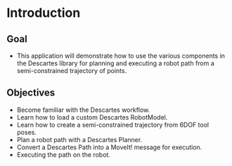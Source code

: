 # Introduction

## Goal
 * This application will demonstrate how to use the various components in the Descartes library for planning and executing a robot path from a semi-constrained trajectory of points.  

## Objectives
 * Become familiar with the Descartes workflow.
 * Learn how to load a custom Descartes RobotModel.
 * Learn how to create a semi-constrained trajectory from 6DOF tool poses.
 * Plan a robot path with a Descartes Planner.
 * Convert a Descartes Path into a MoveIt! message for execution.
 * Executing the path on the robot.
